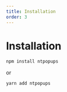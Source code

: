 ```yaml
---
title: Installation
order: 3
---
```


# Installation

```bash
npm install ntpopups
```

or

```bash
yarn add ntpopups
```